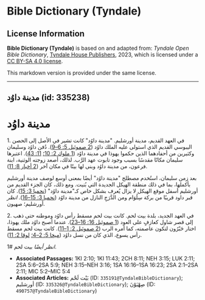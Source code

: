 # Bible Dictionary (Tyndale)

## License Information

**Bible Dictionary (Tyndale)** is based on and adapted from: _Tyndale Open Bible Dictionary_, [Tyndale House Publishers](https://tyndaleopenresources.com/), 2023, which is licensed under a [CC BY-SA 4.0 license](https://creativecommons.org/licenses/by-sa/4.0/legalcode.en).

This markdown version is provided under the same license.



--------------------------------

## مدينة داوُد (id: 335238)

مدينة داوُد
===========

1\. في العهد القديم، مدينة أورشليم. "مدينة داوُد" كانت تشير في الأصل إلى الحصن اليبوسي القديم الذي استولى عليه الملك داوُد ([2 صموئيل 5: 6–9](https://ref.ly/2Sam5:6-2Sam5:9)). دُفن داوُد وسليمان وكثيرين من أحفادهما الذين حكموا يهوذا في مدينة داوُد ([1 ملوك 2: 10؛](https://ref.ly/1Kgs2:10) [11: 43](https://ref.ly/1Kgs11:43)). اعتبرها سليمان مكانًا مقدسًا بسبب وجود تابوت عهد الرَّب. لذلك، أصعد زوجته الوثنية، ابنة فرعون، من مدينة داوُد وبنى لها بيتًا في مكان آخر ([2 أخبار 8: 11](https://ref.ly/2Chr8:11)).

بعد زمن سليمان، استُخدم مصطلح "مدينة داوُد" أيضًا بمعنى أوسع لوصف مدينة أورشليم بأكملها، بما في ذلك منطقة الهيكل الجديدة التي بُنيت. ومع ذلك، كان الجزء القديم من أورشليم أسفل موقع الهيكل لا يزال يُعرف بشكل خاص كـ"مدينة داوُد" ([نحميا 3: 15](https://ref.ly/Neh3:15)). كان قبر داود قريبًا من بركة سِلُوَام ومن الدَّرَجِ النازل من مدينة داوُد ([نحميا 3: 15–16](https://ref.ly/Neh3:15-Neh3:16)). *انظر* أورشليم؛ صهيون.

2\. في العهد الجديد، بلدة بيت لحم. كانت بيت لحم مسقط رأس داوُد وموطنه حتى ذهب إلى قصر شاول كعازفٍ على العود ([1 صموئيل 16: 16–23](https://ref.ly/1Sam16:16-1Sam16:23)). عندما أصبح داوُد ملك يهوذا، اختار حَبْرُون لتكون عاصمته، كما أمره الرب ([2 صموئيل 2: 1–11](https://ref.ly/2Sam2:1-2Sam2:11)). كانت بيت لحم مسقط رأس يسوع، الذي كان من نسل داوُد ([ميخا 5: 2–4؛](https://ref.ly/Mic5:2-Mic5:4) [لوقا 2: 11](https://ref.ly/Luke2:11)).

*انظر أيضًا* بيت لحم \#1.

* **Associated Passages:** 1KI 2:10; 1KI 11:43; 2CH 8:11; NEH 3:15; LUK 2:11; 2SA 5:6–2SA 5:9; NEH 3:15–NEH 3:16; 1SA 16:16–1SA 16:23; 2SA 2:1–2SA 2:11; MIC 5:2–MIC 5:4
* **Associated Articles:** بَيْت لَحْم (ID: `335191@TyndaleBibleDictionary`); أورشليم (ID: `335326@TyndaleBibleDictionary`); صِهْيَوْنَ (ID: `490757@TyndaleBibleDictionary`)

